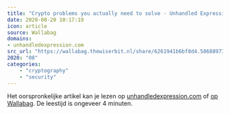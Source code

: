 ```yaml
---
title: "Crypto problems you actually need to solve · Unhandled Expression"
date: 2020-08-20 10:17:19
icon: article
source: Wallabag
domains:
- unhandledexpression.com
src_url: "https://wallabag.thewiserbit.nl/share/6261941b6bf8d4.58688973"
2020: "08"
categories:
    - "cryptography"
    - "security"
---
```

Het oorspronkelijke artikel kan je lezen op [unhandledexpression.com](http://unhandledexpression.com/architecture/crypto/protocols/2015/10/01/crypto-problems-you-actually-need-to-solve.html) of [op Wallabag](https://wallabag.thewiserbit.nl/share/6261941b6bf8d4.58688973). De leestijd is ongeveer 4 minuten.